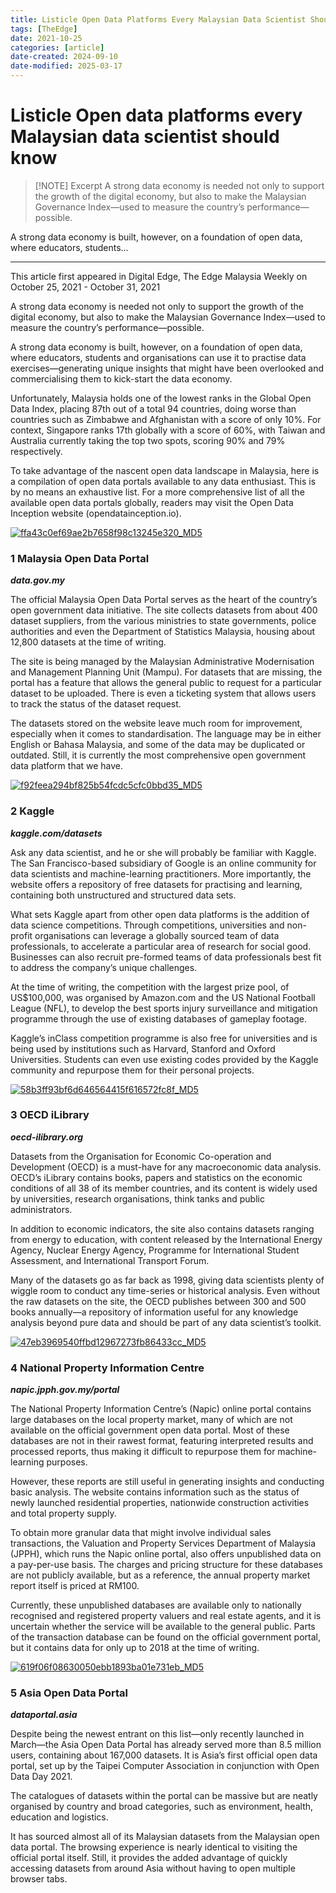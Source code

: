 ```yaml
---
title: Listicle Open Data Platforms Every Malaysian Data Scientist Should Know
tags: [TheEdge]
date: 2021-10-25
categories: [article]
date-created: 2024-09-10
date-modified: 2025-03-17
---
```


# Listicle Open data platforms every Malaysian data scientist should know

> [!NOTE] Excerpt
> A strong data economy is needed not only to support the growth of the digital economy, but also to make the Malaysian Governance Index—used to measure the country’s performance—possible.

A strong data economy is built, however, on a foundation of open data, where educators, students…

---

This article first appeared in Digital Edge, The Edge Malaysia Weekly on October 25, 2021 - October 31, 2021

A strong data economy is needed not only to support the growth of the digital economy, but also to make the Malaysian Governance Index—used to measure the country’s performance—possible.

A strong data economy is built, however, on a foundation of open data, where educators, students and organisations can use it to practise data exercises—generating unique insights that might have been overlooked and commercialising them to kick-start the data economy.

Unfortunately, Malaysia holds one of the lowest ranks in the Global Open Data Index, placing 87th out of a total 94 countries, doing worse than countries such as Zimbabwe and Afghanistan with a score of only 10%. For context, Singapore ranks 17th globally with a score of 60%, with Taiwan and Australia currently taking the top two spots, scoring 90% and 79% respectively.

To take advantage of the nascent open data landscape in Malaysia, here is a compilation of open data portals available to any data enthusiast. This is by no means an exhaustive list. For a more comprehensive list of all the available open data portals globally, readers may visit the Open Data Inception website (opendatainception.io).

[![ffa43c0ef69ae2b7658f98c13245e320_MD5](/media/ffa43c0ef69ae2b7658f98c13245e320_MD5.jpg)](https://assets.theedgemarkets.com/pictures/DE16-data-tem1393_theedgemarkets.jpg)

### 1 Malaysia Open Data Portal

_**data.gov.my**_

The official Malaysia Open Data Portal serves as the heart of the country’s open government data initiative. The site collects datasets from about 400 dataset suppliers, from the various ministries to state governments, police authorities and even the Department of Statistics Malaysia, housing about 12,800 datasets at the time of writing.

The site is being managed by the Malaysian Administrative Modernisation and Management Planning Unit (Mampu). For datasets that are missing, the portal has a feature that allows the general public to request for a particular dataset to be uploaded. There is even a ticketing system that allows users to track the status of the dataset request.

The datasets stored on the website leave much room for improvement, especially when it comes to standardisation. The language may be in either English or Bahasa Malaysia, and some of the data may be duplicated or outdated. Still, it is currently the most comprehensive open government data platform that we have.

[![f92feea294bf825b54fcdc5cfc0bbd35_MD5](/media/f92feea294bf825b54fcdc5cfc0bbd35_MD5.jpg)](https://assets.theedgemarkets.com/pictures/DE16-kaggle-tem1393_theedgemarkets.jpg)

### 2 Kaggle

**_kaggle.com/datasets_**

Ask any data scientist, and he or she will probably be familiar with Kaggle. The San Francisco-based subsidiary of Google is an online community for data scientists and machine-learning practitioners. More importantly, the website offers a repository of free datasets for practising and learning, containing both unstructured and structured data sets.

What sets Kaggle apart from other open data platforms is the addition of data science competitions. Through competitions, universities and non-profit organisations can leverage a globally sourced team of data professionals, to accelerate a particular area of research for social good. Businesses can also recruit pre-formed teams of data professionals best fit to address the company’s unique challenges.

At the time of writing, the competition with the largest prize pool, of US$100,000, was organised by Amazon.com and the US National Football League (NFL), to develop the best sports injury surveillance and mitigation programme through the use of existing databases of gameplay footage.

Kaggle’s inClass competition programme is also free for universities and is being used by institutions such as Harvard, Stanford and Oxford Universities. Students can even use existing codes provided by the Kaggle community and repurpose them for their personal projects.

[![58b3ff93bf6d646564415f616572fc8f_MD5](/media/58b3ff93bf6d646564415f616572fc8f_MD5.jpg)](https://assets.theedgemarkets.com/pictures/DE16-oecd-tem1393_theedgemarkets.jpg)

### 3 OECD iLibrary

_**oecd-ilibrary.org**_

Datasets from the Organisation for Economic Co-operation and Development (OECD) is a must-have for any macroeconomic data analysis. OECD’s iLibrary contains books, papers and statistics on the economic conditions of all 38 of its member countries, and its content is widely used by universities, research organisations, think tanks and public administrators.

In addition to economic indicators, the site also contains datasets ranging from energy to education, with content released by the International Energy Agency, Nuclear Energy Agency, Programme for International Student Assessment, and International Transport Forum.

Many of the datasets go as far back as 1998, giving data scientists plenty of wiggle room to conduct any time-series or historical analysis. Even without the raw datasets on the site, the OECD publishes between 300 and 500 books annually—a repository of information useful for any knowledge analysis beyond pure data and should be part of any data scientist’s toolkit.

[![47eb3969540ffbd12967273fb86433cc_MD5](/media/47eb3969540ffbd12967273fb86433cc_MD5.jpg)](https://assets.theedgemarkets.com/pictures/DE16-napic-tem1393_theedgemarkets.jpg)

### 4 National Property Information Centre

_**napic.jpph.gov.my/portal**_

The National Property Information Centre’s (Napic) online portal contains large databases on the local property market, many of which are not available on the official government open data portal. Most of these databases are not in their rawest format, featuring interpreted results and processed reports, thus making it difficult to repurpose them for machine-learning purposes.

However, these reports are still useful in generating insights and conducting basic analysis. The website contains information such as the status of newly launched residential properties, nationwide construction activities and total property supply.

To obtain more granular data that might involve individual sales transactions, the Valuation and Property Services Department of Malaysia (JPPH), which runs the Napic online portal, also offers unpublished data on a pay-per-use basis. The charges and pricing structure for these databases are not publicly available, but as a reference, the annual property market report itself is priced at RM100.

Currently, these unpublished databases are available only to nationally recognised and registered property valuers and real estate agents, and it is uncertain whether the service will be available to the general public. Parts of the transaction database can be found on the official government portal, but it contains data for only up to 2018 at the time of writing.

[![619f06f08630050ebb1893ba01e731eb_MD5](/media/619f06f08630050ebb1893ba01e731eb_MD5.jpg)](https://assets.theedgemarkets.com/pictures/DE16-dataportal-tem1393_theedgemarkets.jpg)

### 5 Asia Open Data Portal

_**dataportal.asia**_

Despite being the newest entrant on this list—only recently launched in March—the Asia Open Data Portal has already served more than 8.5 million users, containing about 167,000 datasets. It is Asia’s first official open data portal, set up by the Taipei Computer Association in conjunction with Open Data Day 2021.

The catalogues of datasets within the portal can be massive but are neatly organised by country and broad categories, such as environment, health, education and logistics.

It has sourced almost all of its Malaysian datasets from the Malaysian open data portal. The browsing experience is nearly identical to visiting the official portal itself. Still, it provides the added advantage of quickly accessing datasets from around Asia without having to open multiple browser tabs.
